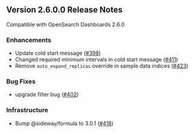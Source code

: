 ## Version 2.6.0.0 Release Notes

Compatible with OpenSearch Dashboards 2.6.0

### Enhancements

* Update cold start message ([#398](https://github.com/opensearch-project/anomaly-detection-dashboards-plugin/pull/398))
* Changed required minimum intervals in cold start message ([#411](https://github.com/opensearch-project/anomaly-detection-dashboards-plugin/pull/411))
* Remove `auto_expand_replicas` override in sample data indices ([#423](https://github.com/opensearch-project/anomaly-detection-dashboards-plugin/pull/423))

### Bug Fixes

* upgrade filter bug ([#402](https://github.com/opensearch-project/anomaly-detection-dashboards-plugin/pull/402))

### Infrastructure

* Bump @sideway/formula to 3.0.1 ([#418](https://github.com/opensearch-project/anomaly-detection-dashboards-plugin/pull/418))
